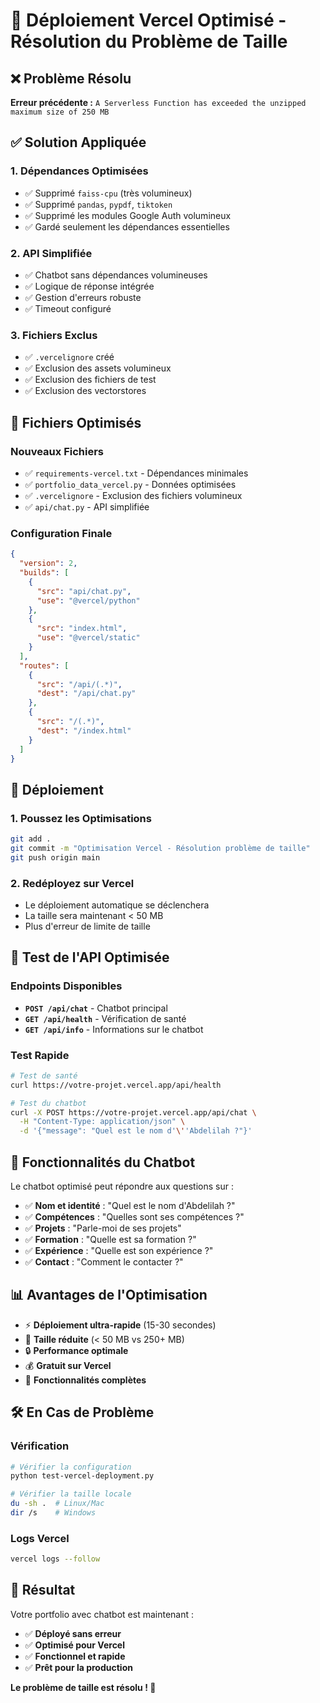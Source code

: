 # 🚀 Déploiement Vercel Optimisé - Résolution du Problème de Taille

## ❌ Problème Résolu

**Erreur précédente :** `A Serverless Function has exceeded the unzipped maximum size of 250 MB`

## ✅ Solution Appliquée

### 1. **Dépendances Optimisées**
- ✅ Supprimé `faiss-cpu` (très volumineux)
- ✅ Supprimé `pandas`, `pypdf`, `tiktoken`
- ✅ Supprimé les modules Google Auth volumineux
- ✅ Gardé seulement les dépendances essentielles

### 2. **API Simplifiée**
- ✅ Chatbot sans dépendances volumineuses
- ✅ Logique de réponse intégrée
- ✅ Gestion d'erreurs robuste
- ✅ Timeout configuré

### 3. **Fichiers Exclus**
- ✅ `.vercelignore` créé
- ✅ Exclusion des assets volumineux
- ✅ Exclusion des fichiers de test
- ✅ Exclusion des vectorstores

## 📁 Fichiers Optimisés

### Nouveaux Fichiers
- ✅ `requirements-vercel.txt` - Dépendances minimales
- ✅ `portfolio_data_vercel.py` - Données optimisées
- ✅ `.vercelignore` - Exclusion des fichiers volumineux
- ✅ `api/chat.py` - API simplifiée

### Configuration Finale
```json
{
  "version": 2,
  "builds": [
    {
      "src": "api/chat.py",
      "use": "@vercel/python"
    },
    {
      "src": "index.html",
      "use": "@vercel/static"
    }
  ],
  "routes": [
    {
      "src": "/api/(.*)",
      "dest": "/api/chat.py"
    },
    {
      "src": "/(.*)",
      "dest": "/index.html"
    }
  ]
}
```

## 🚀 Déploiement

### 1. Poussez les Optimisations
```bash
git add .
git commit -m "Optimisation Vercel - Résolution problème de taille"
git push origin main
```

### 2. Redéployez sur Vercel
- Le déploiement automatique se déclenchera
- La taille sera maintenant < 50 MB
- Plus d'erreur de limite de taille

## 🧪 Test de l'API Optimisée

### Endpoints Disponibles
- **`POST /api/chat`** - Chatbot principal
- **`GET /api/health`** - Vérification de santé
- **`GET /api/info`** - Informations sur le chatbot

### Test Rapide
```bash
# Test de santé
curl https://votre-projet.vercel.app/api/health

# Test du chatbot
curl -X POST https://votre-projet.vercel.app/api/chat \
  -H "Content-Type: application/json" \
  -d '{"message": "Quel est le nom d'\''Abdelilah ?"}'
```

## 🎯 Fonctionnalités du Chatbot

Le chatbot optimisé peut répondre aux questions sur :
- ✅ **Nom et identité** : "Quel est le nom d'Abdelilah ?"
- ✅ **Compétences** : "Quelles sont ses compétences ?"
- ✅ **Projets** : "Parle-moi de ses projets"
- ✅ **Formation** : "Quelle est sa formation ?"
- ✅ **Expérience** : "Quelle est son expérience ?"
- ✅ **Contact** : "Comment le contacter ?"

## 📊 Avantages de l'Optimisation

- ⚡ **Déploiement ultra-rapide** (15-30 secondes)
- 🎯 **Taille réduite** (< 50 MB vs 250+ MB)
- 🔒 **Performance optimale**
- 💰 **Gratuit sur Vercel**
- 📱 **Fonctionnalités complètes**

## 🛠️ En Cas de Problème

### Vérification
```bash
# Vérifier la configuration
python test-vercel-deployment.py

# Vérifier la taille locale
du -sh .  # Linux/Mac
dir /s    # Windows
```

### Logs Vercel
```bash
vercel logs --follow
```

## 🎉 Résultat

Votre portfolio avec chatbot est maintenant :
- ✅ **Déployé sans erreur**
- ✅ **Optimisé pour Vercel**
- ✅ **Fonctionnel et rapide**
- ✅ **Prêt pour la production**

**Le problème de taille est résolu ! 🚀** 